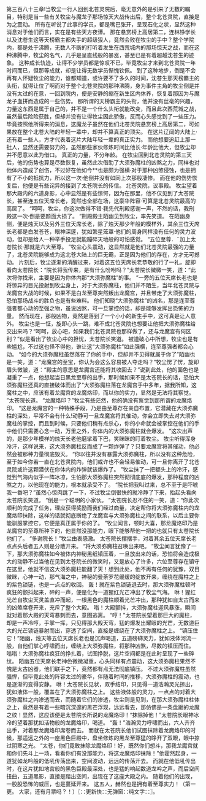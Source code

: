第三百八十三章!当牧尘一行人回到北苍灵院后，毫无意外的是引来了无数的瞩目，特别是当一些有关牧尘与魔龙子那场惊天大战传出后，整个北苍灵院，直接是为之震动。
所有在听说了此事的学员，都是嘴巴张开，呈现石化之状，显然这种消息对于他们而言，实在是有些天方夜谭。
那在悬赏榜上高居第二，连林铮学长以及沈苍生这等天榜霸主都失手的超级狠人，竟然会败在牧尘的手中？整个学院内，都是处于沸腾，无数人不断的打听着发生在西荒城内的那场惊天之战，而在这种沸腾中，牧尘的名气，几乎是呈直线般的暴涨，甚至已是有着超越沈苍生的迹象。
这种成长轨迹，让得不少学员都是惊叹不已，毕竟牧尘才来到北苍灵院一年时间而已，但那等成就，却是让得无数学员惭愧钦佩。
到了这种地步，倒是不会再有人怀疑牧尘的能力，谁都知道，或许要不了多久的时间，沈苍生那天榜霸主的头衔，就得让位了啊而对于整个北苍灵院的那种沸腾，身为事件主角的牧尘倒是并没有太过的在意，一回到院内，便是安静的缩在新生区内休养，恢复着那因为与魔龙子血拼而造成的一些伤势。
那所谓的天榜霸主的头衔，他并没有丝毫的兴趣，力量这东西是属于自己的，并不是一个什么头衔就能改变，而且此次西荒城之战，虽然最后险险获胜，但却并没有让得牧尘因此骄傲，反而心头感觉到了一些压力。
毕竟按照他所得来的消息，这魔龙子虽然在他们北苍灵院悬赏榜上高居第二，可如果放在整个北苍大陆的年轻一辈中，却并不算真正的顶尖。
在这片辽阔的大陆上·还有着一些人，方才代表着这片大陆年轻一辈的真正实力。
而他想要追赶上那一批人，显然还需要努力的，虽然那些家伙修炼时间比他长·年龄比他大，但牧尘却并不愿意以此为借口。
真正的力量，不分年龄。
在牧尘回到北苍灵院的第三天后，他的伤势也算是尽数恢复，虽然此次借助了大须弥魔柱的凶煞之力，同样也对他体内造成了创伤，不过好在他如今**也是颇为强横·对于那种凶煞侵蚀，也是拥有了不小的抵抗力，所以这一次·他倒并没有如同上次那般凄惨。
而在他的伤势恢复后，他便是有些诧异的接到了太苍院长的传信。
北苍灵院，议事殿。
牧尘望着那大殿内的六道身影，心中显然是有些惊愕，因为在那里，他不仅见到了太苍院长，甚至连五位天席长老，竟然也全部在场，这豪华阵容·可算是北苍灵院最高的高层了。
“呵呵，牧尘，你这次做得不错·我先代刑殿感谢一声，不然的话，我刑殿这一次·倒是要颜面大损了。
”刑殿殿主陌幽见到牧尘，率先笑道。
在陌幽身侧，便是烛天以及另外三位天席长老，除了烛天那少年般的模样外，其余三位天席长老都是白发苍苍，眼神深邃，犹如繁星笼罩·他们的周身同样没有任何的灵力波动，但却是给人一种举手投足就能蹦碎天地般的可怕感觉。
“五位至尊．¨加上太苍院长·那就是六大至尊。
”牧尘心头震动，这显然就是他们北苍灵院最强的力量了，北苍灵院能够成为这北苍大陆上的巨无霸，正是因为他们的存在，方才无可撼动。
片刻后，牧尘逐渐的清醒过来，对着这五位天席长老恭敬的行了一礼，旋即看向太苍院长：“院长将我传来，是有什么吩咐吗？”太苍院长微微一笑，道：“此次将你找来，主要是因为你体内那“大须弥魔柱”的事。
”一旁的五位天席长老也是将惊异的目光投射到牧尘身上，对于大须弥魔柱，他们并不陌生，当年北苍灵院与龙魔宫大战的时候，如果不是白龙至尊突然叛出龙魔宫，并且带走了大须弥魔柱，恐怕那场战斗的胜负也是有些难料。
他们知晓“大须弥魔柱”的凶名，那是连至尊强者都心动的至强之物，虽说凶煞，可一旦掌控的话，却是能够发挥出恐怖的力量。
然而现在，那般凶物，竟然是落到了一个小小的新生手中，这可真是让人意外。
牧尘也是一怔，旋即心头一跳，难不成北苍灵院也想要让他把大须弥魔柱给交出来吗？“呵呵，放心吧，如果我们北苍灵院也那样做了，还与龙魔宫有何区别？”似是看出了牧尘心中的担忧，太苍院长笑道。
被道破心中所想，牧尘也是有些尴尬，不过这也怪不得他，谁让这“大须弥魔柱”如此强横，连至尊强者都会心动。
“如今的大须弥魔柱虽然落在了你的手中，但却并不见得就属于你了”陌幽也是一笑，道：“龙魔宫的至宝，你认为会这么容易被人夺走吗？”牧尘愣了愣，旋即眉头微皱，道：“殿主的意思是龙魔宫还能将其收回去？”说到此处，他的面色也是凝重了一点，他想起当日黑龙至尊的出手，那时候如果不是太苍院长的话，恐怕大须弥魔柱还真的直接破体而出了“大须弥魔柱落在龙魔宫手中多年，据我所知，这魔柱之中，应该有着龙魔宫的龙魔烙印，而以你的实力，显然是无法将其察觉。
”太苍院长道。
“龙魔烙印？”牧尘有些茫然，他的确没有察觉到那所谓的龙魔烙印。
“这是龙魔宫的一种特殊手段，乃是由至尊存在亲自布置，它潜藏在大须弥魔柱的深处，平常不会有什么!动静可一旦龙魔宫将其催动，你会立即失去对大须弥魔柱的掌控，而且到时候，只要他们稍有点杀心，你的小命就会被掌控在他们的手中他们只需要心念一动，万里之外，你体内的大须弥魔柱就会爆发。
”这次出声的，是那少年模样的烛天长老他磨挲着下巴，笑眯眯的盯着牧尘。
牧尘听得浑身冷汗，这样说来，这大须弥魔柱反而成了一颗炸弹了？只要龙魔宫将其催动，他必然会被那种力量彻底毁灭。
“你以往并没有暴露大须弥魔柱，所以没有这种危险，至于如今你若一直在北苍灵院内，他们或许也不会轻易催动，可一旦你离开了北苍灵院或许这颗潜伏在你体内的炸弹就该爆炸了。
”牧尘抹了一把额头上的冷汗，感觉到气海内似乎一阵冰凉，生怕那大须弥魔柱突然彻彻底底的爆发，那种程度的凶煞之力，以他现在的能力，根本就承受不了。
“院长把我叫过来，总不至于是吓唬我一番吧？”虽然心惊肉跳了一下，不过牧尘倒很快的就冷静了下来，抬起头看向太苍院长笑道。
“倒是一个聪明的小家伙。
”太苍院长忍不住的一笑，道：“你此次顺利的完成了任务，理应获得奖励而我们经过商量，决定帮你将大须弥魔柱内的龙魔烙印抹除，这样的话就彻底断绝了龙魔宫与大须弥魔柱之间的联系，以后主要你能驯服掌控它，它便是真正属于你的了。
”牧尘闻言，顿时大喜，那龙魔烙印乃是龙魔宫的至尊所种下的，他显然没那能力，眼下能够帮他一把的也就只有太苍院长他们了。
“多谢院长！”牧尘由衷感激。
太苍院长摆摆手，对着其余五位天席长老点点头后者五人则是分散开来。
“将大须弥魔柱召唤出来吧。
”牧尘闻言犹豫了一下，那大须弥魔柱如今被体内神秘黑纸镇压着，一旦放出来的话，恐怕将会造成极大的动静不过当他在见到太苍院长的微笑时，又是放心了许多，六位至尊存在镇守在这里，他就不信这大须弥魔柱能翻了天！想到此处，他不再有任何的犹豫，双目微眯，心神一动，那气海之中，神秘的曼荼罗花缓缓的绽放开来，缠绕在魔柱之上的紫色锁链，也是一点点的收回。
轰！就在紫色锁链退去时，那大须弥魔柱顿时疯狂的颤抖起来，砰的一声，便是化为一道猩红光芒冲出了牧尘气海。
咻！猩红光芒自牧尘天灵盖直冲而起，一根黑色的魔柱顺着光芒冲出，那种犹如自太古而来的凶煞席卷开来，充斥了整个大殿。
嗡！大殿颤抖，大须弥魔柱迎风暴涨，瞬间就对着那大殿的天穹暴刺而去，意图逃离。
“哼！”太苍院长望着那巨大的魔柱，却是一声冷哼，手掌一挥，只见得那大殿天穹，猛的爆发出耀眼的光芒，无数道巨大的光芒锁链暴射而出，穿透了空间，直接是缠绕在了大须弥魔柱之上。
“镇压住它！”陌幽，烛天等五位天席长老也是沉声喝道，五道磅礴灵力，犹如液体河流一般，自他们掌心呼啸而出，缠绕上大须弥魔柱，将那种凶煞，尽数的镇压而住。
嗡嗡！大须弥魔柱疯狂的挣扎着，试图挣脱，这片空间都是在此时呈现了一些碎纹。
陌幽五位天席长老神色微微凝重，心头同样有点震动，这大须弥魔柱果然不愧是太古凶器，他们联手之下，竟然都有点无法彻底镇压。
不过大须弥魔柱虽然强悍，但毕竟此处的阵容太过的豪华，伴随着时间的推移，大须弥魔柱的震动，也是逐渐的变得安静。
咻！太苍院长见状，双手结印，只见得一道浩瀚灵光掠出，犹如液体一般，覆盖在了大须弥魔柱之上。
这些液体般的灵力，一点点的对着大须弥魔柱之内渗透而去，而随着它们的渗透，牧尘则是见到，在那大须弥魔柱柱体之上，竟然是有着一些暗沉深邃的黑芒浮现，远远看去，那仿佛是一条盘踞的龙魔之纹！显然，这应该便是太苍院长所说的龙魔烙印！“抹除掉他！”太苍院长眼神冰冷的望着那犹如活物般的龙魔烙印，喝道。
“轰！”浩瀚灵力呼啸而出，六人齐齐出手，对着那龙魔烙印席卷而去。
而就在太苍院长他们试图抹除着龙魔烙印的时候，那遥远之外的一座黑色巨殿中，盘坐修炼的黑龙至尊猛的睁开了双眼，眼中掠过阴寒之光。
“太苍，你们竟敢抹除龙魔烙印！好，既然你们想斗，那我龙魔宫就和你们先斗上一场，看看你们有没那能力，将这龙魔烙印抹除！”他霍然起身，一道犹如龙吟般的低吼传荡出来，空间波动，远远的传荡开去。
而就在他低吼传出时，在这片犹如地宫般的黑色巨殿最深处，也是猛的响起数道龙吟之声，而后空间扭曲，五道黑影，直接是踏出空间，出现在了这座大殿之内。
随着他们的出现，一股股恐怖的威压，也是蔓延开来。
这五人，赫然也是拥有着至尊实力！（第一更。
大家，还有月票吗？！）〖∷更新快∷无弹窗∷纯文字∷〗。
